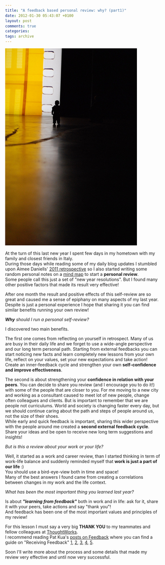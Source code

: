 ```yaml
---
title: "A feedback based personal review: why? (part1)"
date: 2012-01-30 05:43:07 +0100
layout: post
comments: true
categories:
tags: archive
---
```


[![photo: Choice, past, by Ilias Bartolini](/assets/images/posts_2012_choice_past.jpg)](http://www.flickr.com/photos/iliasbartolini/6292107545/lightbox)

At the turn of this last new year I spent few days in my hometown with my family and closest friends in Italy.  
During those days while reading some of my daily blog updates I stumbled upon Aimee Daniells' [2011 retrospective](http://sermoa.wordpress.com/2011/12/31/aimees-2011-retrospective-a-year-in-review/) so I also started writing some random personal notes on a [mind map](http://en.wikipedia.org/wiki/Mind_map) to start a **personal review**.  
Some people call this just a set of "new year resolutions". But I found many other positive factors that made its result very effective!
<!--more-->

After one month the result and positive effects of this self-review are so great and caused me a sense of epiphany on many aspects of my last year. Despite is just a personal experience I hope that sharing it you can find similar benefits running your own review!

_**Why** should I run a personal self-review?_

I discovered two main benefits.

The first one comes from reflecting on yourself in retrospect. Many of us are busy in their daily life and we forget to use a wide-angle perspective and our long term personal path. Starting from external feedbacks you can start noticing new facts and learn completely new lessons from your own life, reflect on your values, set your new expectations and take action! Create an inner-feedback cycle and strengthen your own **self-confidence and improve effectiveness**.

The second is about strengthening your **confidence in relation with your peers**. You can decide to share you review (and I encourage you to do it!) with some of the people that are closer to you. For me moving to a new city and working as a consultant caused to meet lot of new people, change often colleagues and clients. But is important to remember that we are people not curriculums. World and society is changing faster every day, but we should continue caring about the path and steps of people around us, not the size of their shoes.  
While early and quick feedback is important, sharing this wider perspective with the people around me created a **second external feedback cycle**. Share your ideas and be open to receive new long term suggestions and insights!

_But is this a review about your work or your life?_  

Well, it started as a work and career review, than I started thinking in term of work-life balance and suddenly reminded myself that **work is just a part of our life** :)  
You should use a bird-eye-view both in time and space!  
Many of the best answers I found came from creating a correlations between changes in my work and the life context.

_What has been the most important thing you learned last year?_

Is about **_"learning from feedback"_** both in work and in life: ask for it, share it with your peers, take actions and say "thank you"!  
And feedback has been one of the most important values and principles of my review!

For this lesson I must say a very big **THANK YOU** to my teammates and fellow colleagues at [ThoughtWorks](http://www.thoughtworks.com/values-and-culture).  
I recommend reading Pat Kua's [posts on Feedback](http://www.thekua.com/atwork/category/feedback/) where you can find a guide on "Receiving Feedback" [1](http://www.thekua.com/atwork/2009/10/a-guide-to-receiving-feedback-part-i-ask-for-it/), [2](http://www.thekua.com/atwork/2009/10/a-guide-to-receiving-feedback-part-ii-observe-first-judge-later/), [3](http://www.thekua.com/atwork/2009/10/a-guide-to-receiving-feedback-part-iii-agree-on-action/), [4](http://www.thekua.com/atwork/2009/10/a-guide-to-receiving-feedback-part-iv-apply-it-immediately/), [5](http://www.thekua.com/atwork/2009/10/a-guide-to-receiving-feedback-part-v-thank-them-for-their-feedback/).

Soon I'll write more about the process and some details that made my review very effective and until now very successful.
